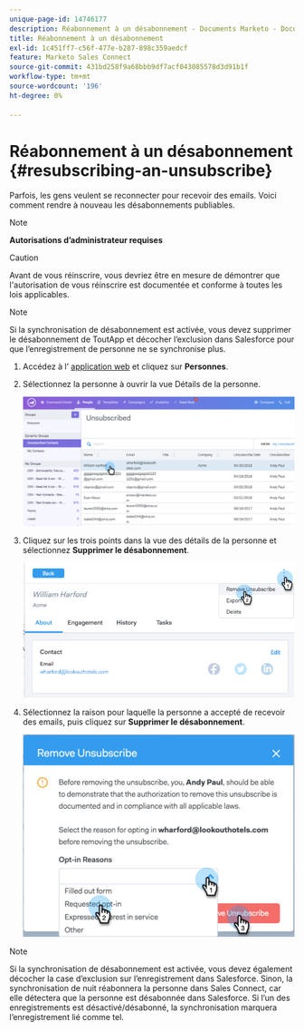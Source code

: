 ```yaml
---
unique-page-id: 14746177
description: Réabonnement à un désabonnement - Documents Marketo - Documentation du produit
title: Réabonnement à un désabonnement
exl-id: 1c451ff7-c56f-477e-b287-898c359aedcf
feature: Marketo Sales Connect
source-git-commit: 431bd258f9a68bbb9df7acf043085578d3d91b1f
workflow-type: tm+mt
source-wordcount: '196'
ht-degree: 0%

---
```


# Réabonnement à un désabonnement {#resubscribing-an-unsubscribe}

Parfois, les gens veulent se reconnecter pour recevoir des emails. Voici comment rendre à nouveau les désabonnements publiables.

>[!NOTE]
>
>**Autorisations d’administrateur requises**

>[!CAUTION]
>
>Avant de vous réinscrire, vous devriez être en mesure de démontrer que l&#39;autorisation de vous réinscrire est documentée et conforme à toutes les lois applicables.

>[!NOTE]
>
>Si la synchronisation de désabonnement est activée, vous devez supprimer le désabonnement de ToutApp et décocher l’exclusion dans Salesforce pour que l’enregistrement de personne ne se synchronise plus.

1. Accédez à l’ [application web](https://toutapp.com/login) et cliquez sur **Personnes**.

1. Sélectionnez la personne à ouvrir la vue Détails de la personne.

   ![](assets/two.png)

1. Cliquez sur les trois points dans la vue des détails de la personne et sélectionnez **Supprimer le désabonnement**.

   ![](assets/three.png)

1. Sélectionnez la raison pour laquelle la personne a accepté de recevoir des emails, puis cliquez sur **Supprimer le désabonnement**.

   ![](assets/four.png)

>[!NOTE]
>
>Si la synchronisation de désabonnement est activée, vous devez également décocher la case d’exclusion sur l’enregistrement dans Salesforce. Sinon, la synchronisation de nuit réabonnera la personne dans Sales Connect, car elle détectera que la personne est désabonnée dans Salesforce. Si l’un des enregistrements est désactivé/désabonné, la synchronisation marquera l’enregistrement lié comme tel.
